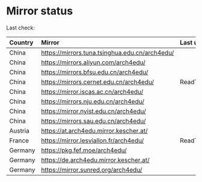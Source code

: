 <script src="./time.js"></script>
# Mirror status
Last check: <script type="text/javascript">localize(1747140764.3018718);</script>

|Country|Mirror|Last update|
|:------|:-----|:----------|
|China|https://mirrors.tuna.tsinghua.edu.cn/arch4edu/|<script type="text/javascript">localize(1747118815);</script>|
|China|https://mirrors.aliyun.com/arch4edu/|<script type="text/javascript">localize(1747118815);</script>|
|China|https://mirrors.bfsu.edu.cn/arch4edu/|<script type="text/javascript">localize(1747077497);</script>|
|China|https://mirrors.cernet.edu.cn/arch4edu/|ReadTimeout|
|China|https://mirror.iscas.ac.cn/arch4edu/|<script type="text/javascript">localize(1747118815);</script>|
|China|https://mirrors.nju.edu.cn/arch4edu/|<script type="text/javascript">localize(1747033079);</script>|
|China|https://mirror.nyist.edu.cn/arch4edu/|<script type="text/javascript">localize(1747077497);</script>|
|China|https://mirrors.sau.edu.cn/arch4edu/|<script type="text/javascript">localize(1731653531);</script>|
|Austria|https://at.arch4edu.mirror.kescher.at/|<script type="text/javascript">localize(1747118815);</script>|
|France|https://mirror.lesviallon.fr/arch4edu/|ReadTimeout|
|Germany|https://pkg.fef.moe/arch4edu/|<script type="text/javascript">localize(1747118815);</script>|
|Germany|https://de.arch4edu.mirror.kescher.at/|<script type="text/javascript">localize(1747118815);</script>|
|Germany|https://mirror.sunred.org/arch4edu/|<script type="text/javascript">localize(1747118815);</script>|

<script src="./tablefilter/tablefilter.js"></script>
<script src="./table.js"></script>